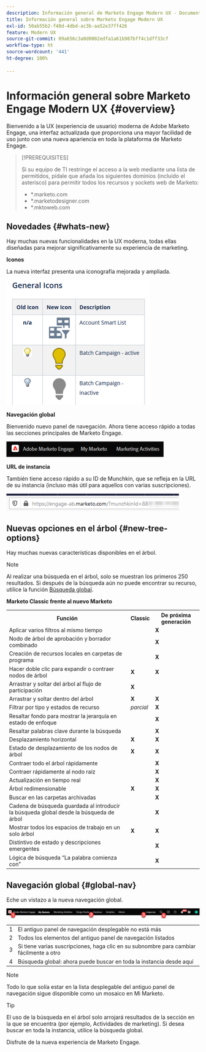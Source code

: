 ```yaml
---
description: Información general de Marketo Engage Modern UX - Documentación de Marketo - Documentación del producto
title: Información general sobre Marketo Engage Modern UX
exl-id: 50ab55b2-f40d-4dbd-ac3b-aa52e37ff426
feature: Modern UX
source-git-commit: 09a656c3a0d0002edfa1a61b987bff4c1dff33cf
workflow-type: ht
source-wordcount: '441'
ht-degree: 100%

---
```


# Información general sobre Marketo Engage Modern UX {#overview}

Bienvenido a la UX (experiencia de usuario) moderna de Adobe Marketo Engage, una interfaz actualizada que proporciona una mayor facilidad de uso junto con una nueva apariencia en toda la plataforma de Marketo Engage.

>[!PREREQUISITES]
>
>Si su equipo de TI restringe el acceso a la web mediante una lista de permitidos, pídale que añada los siguientes dominios (incluido el asterisco) para permitir todos los recursos y sockets web de Marketo:
>
>* *.marketo.com
>* *.marketodesigner.com
>* *.mktoweb.com

## Novedades {#whats-new}

Hay muchas nuevas funcionalidades en la UX moderna, todas ellas diseñadas para mejorar significativamente su experiencia de marketing.

**Iconos**

La nueva interfaz presenta una iconografía mejorada y ampliada.

![](assets/overview-2.png)

**Navegación global**

Bienvenido nuevo panel de navegación. Ahora tiene acceso rápido a todas las secciones principales de Marketo Engage.

![](assets/overview-5.png)

**URL de instancia**

También tiene acceso rápido a su ID de Munchkin, que se refleja en la URL de su instancia (incluso más útil para aquellos con varias suscripciones).

![](assets/overview-6.png)

## Nuevas opciones en el árbol {#new-tree-options}

Hay muchas nuevas características disponibles en el árbol.

>[!NOTE]
>
>Al realizar una búsqueda en el árbol, solo se muestran los primeros 250 resultados. Si después de la búsqueda aún no puede encontrar su recurso, utilice la función [Búsqueda global](/help/marketo/product-docs/marketo-engage-modern-ux/using-the-global-search.md).

**Marketo Classic frente al nuevo Marketo**

<table>
 <tbody>
  <tr>
   <th>Función</th>
   <th>Classic</th>
   <th>De próxima generación</th>
  </tr>
  <tr>
   <td>Aplicar varios filtros al mismo tiempo</td>
   <td></td>
   <td><strong>X</strong></td>
  </tr>
  <tr>
   <td>Nodo de árbol de aprobación y borrador combinado</td>
   <td></td>
   <td><strong>X</strong></td>
  </tr>
  <tr>
   <td>Creación de recursos locales en carpetas de programa</td>
   <td></td>
   <td><strong>X</strong></td>
  </tr>
  <tr>
   <td>Hacer doble clic para expandir o contraer nodos de árbol</td>
   <td><strong>X</strong></td>
   <td><strong>X</strong></td>
  </tr>
  <tr>
   <td>Arrastrar y soltar del árbol al flujo de participación</td>
   <td><strong>X</strong></td>
   <td></td>
  </tr>
  <tr>
   <td>Arrastrar y soltar dentro del árbol</td>
   <td><strong>X</strong></td>
   <td><strong>X</strong></td>
  </tr>
  <tr>
   <td>Filtrar por tipo y estados de recurso</td>
   <td><i>parcial</i></td>
   <td><strong>X</strong></td>
  </tr>
  <tr>
   <td>Resaltar fondo para mostrar la jerarquía en estado de enfoque</td>
   <td></td>
   <td><strong>X</strong></td>
  </tr>
  <tr>
   <td>Resaltar palabras clave durante la búsqueda</td>
   <td></td>
   <td><strong>X</strong></td>
  </tr>
  <tr>
   <td>Desplazamiento horizontal</td>
   <td><strong>X</strong></td>
   <td><strong>X</strong></td>
  </tr>
  <tr>
   <td>Estado de desplazamiento de los nodos de árbol</td>
   <td><strong>X</strong></td>
   <td><strong>X</strong></td>
  </tr>
  <tr>
   <td>Contraer todo el árbol rápidamente</td>
   <td></td>
   <td><strong>X</strong></td>
  </tr>
  <tr>
   <td>Contraer rápidamente al nodo raíz</td>
   <td></td>
   <td><strong>X</strong></td>
  </tr>
  <tr>
   <td>Actualización en tiempo real</td>
   <td></td>
   <td><strong>X</strong></td>
  </tr>
  <tr>
   <td>Árbol redimensionable</td>
   <td><strong>X</strong></td>
   <td><strong>X</strong></td>
  </tr>
  <tr>
   <td>Buscar en las carpetas archivadas</td>
   <td></td>
   <td><strong>X</strong></td>
  </tr>
  <tr>
   <td>Cadena de búsqueda guardada al introducir la búsqueda global desde la búsqueda de árbol</td>
   <td></td>
   <td><strong>X</strong></td>
  </tr>
  <tr>
   <td>Mostrar todos los espacios de trabajo en un solo árbol</td>
   <td><strong>X</strong></td>
   <td><strong>X</strong></td>
  </tr>
  <tr>
   <td>Distintivo de estado y descripciones emergentes</td>
   <td></td>
   <td><strong>X</strong></td>
  </tr>
  <tr>
   <td>Lógica de búsqueda “La palabra comienza con”</td>
   <td></td>
   <td><strong>X</strong></td>
  </tr>
 </tbody>
</table>

## Navegación global {#global-nav}

Eche un vistazo a la nueva navegación global.

![](assets/overview-7.png)

<table>
 <tbody>
  <tr>
   <td>1</td>
   <td>El antiguo panel de navegación desplegable no está más</td>
  </tr>
  <tr>
   <td>2</td>
   <td>Todos los elementos del antiguo panel de navegación listados</td>
  </tr>
  <tr>
  <tr>
   <td>3</td>
   <td>Si tiene varias suscripciones, haga clic en su subnombre para cambiar fácilmente a otro</td>
  </tr>
  <tr>
   <td>4</td>
   <td>Búsqueda global: ahora puede buscar en toda la instancia desde aquí</td>
  </tr>
 </tbody>
</table>

>[!NOTE]
>
>Todo lo que solía estar en la lista desplegable del antiguo panel de navegación sigue disponible como un mosaico en Mi Marketo.

>[!TIP]
>
>El uso de la búsqueda en el árbol solo arrojará resultados de la sección en la que se encuentra (por ejemplo, Actividades de marketing). Si desea buscar en toda la instancia, utilice la búsqueda global.

Disfrute de la nueva experiencia de Marketo Engage.
